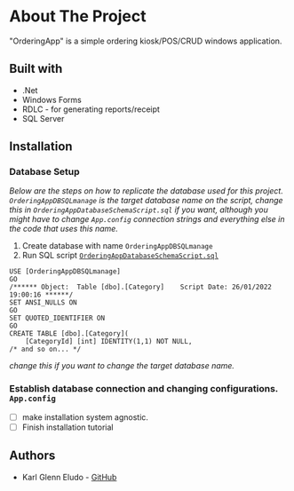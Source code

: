 # About The Project
"OrderingApp" is a simple ordering kiosk/POS/CRUD windows application.

## Built with
* .Net
* Windows Forms
* RDLC - for generating reports/receipt
* SQL Server

## Installation

### Database Setup
*Below are the steps on how to replicate the database used for this project. `OrderingAppDBSQLmanage` is the target database name on the script, change this in `OrderingAppDatabaseSchemaScript.sql` if you want, although you might have to change `App.config` connection strings and everything else in the code that uses this name.*

1. Create database with name `OrderingAppDBSQLmanage`
2. Run SQL script [`OrderingAppDatabaseSchemaScript.sql`](OrderingApp/Database%20Script/OrderingAppDatabaseSchemaScript.sql)

 
```TSQL
USE [OrderingAppDBSQLmanage]
GO
/****** Object:  Table [dbo].[Category]    Script Date: 26/01/2022 19:00:16 ******/
SET ANSI_NULLS ON
GO
SET QUOTED_IDENTIFIER ON
GO
CREATE TABLE [dbo].[Category](
	[CategoryId] [int] IDENTITY(1,1) NOT NULL,
/* and so on... */

```

  *change this if you want to change the target database name.*
### Establish database connection and changing configurations. `App.config`

- [ ] make installation system agnostic.
- [ ] Finish installation tutorial

## Authors
* Karl Glenn Eludo - [GitHub](https://github.com/karleludo)
